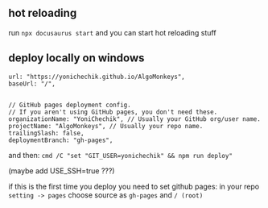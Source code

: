 ## hot reloading

run `npx docusaurus start` and you can start hot reloading stuff

## deploy locally on windows

    url: "https://yonichechik.github.io/AlgoMonkeys",
    baseUrl: "/",


    // GitHub pages deployment config.
    // If you aren't using GitHub pages, you don't need these.
    organizationName: "YoniChechik", // Usually your GitHub org/user name.
    projectName: "AlgoMonkeys", // Usually your repo name.
    trailingSlash: false,
    deploymentBranch: "gh-pages",

and then:
`cmd /C "set "GIT_USER=yonichechik" && npm run deploy"`

(maybe add USE_SSH=true ???)

if this is the first time you deploy you need to set github pages:
in your repo `setting -> pages` choose source as `gh-pages` and `/ (root)`
